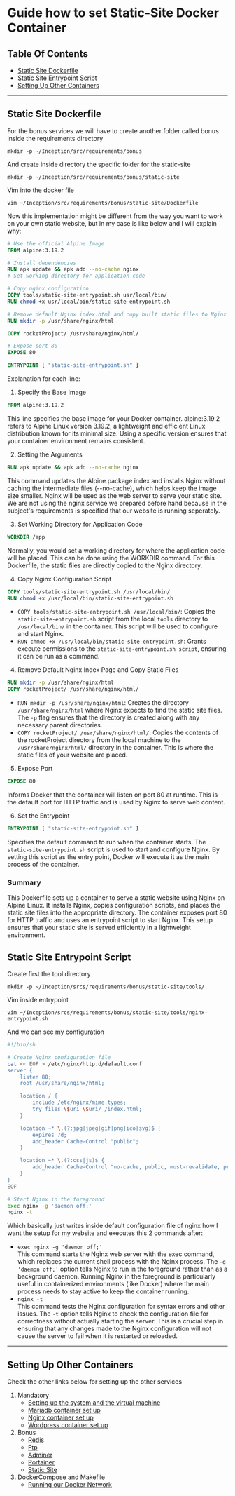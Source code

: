 # Guide how to set Static-Site Docker Container

## Table Of Contents
- [Static Site Dockerfile](#static-site-dockerfile)
- [Static Site Entrypoint Script](#static-site-entrypoint-script)
- [Setting Up Other Containers](#setting-up-other-containers)

---

## Static Site Dockerfile

For the bonus services we will have to create another folder called bonus inside the requirements directory

    mkdir -p ~/Inception/src/requirements/bonus

And create inside directory the specific folder for the static-site

    mkdir -p ~/Inception/src/requirements/bonus/static-site

Vim into the docker file

    vim ~/Inception/src/requirements/bonus/static-site/Dockerfile

Now this implementation might be different from the way you want to work on your own static website, but in my case is like below and I will explain why:

```dockerfile
# Use the official Alpine Image
FROM alpine:3.19.2

# Install dependencies
RUN apk update && apk add --no-cache nginx
# Set working directory for application code

# Copy nginx configuration
COPY tools/static-site-entrypoint.sh usr/local/bin/
RUN chmod +x usr/local/bin/static-site-entrypoint.sh

# Remove default Nginx index.html and copy built static files to Nginx directory
RUN mkdir -p /usr/share/nginx/html

COPY rocketProject/ /usr/share/nginx/html/

# Expose port 80
EXPOSE 80

ENTRYPOINT [ "static-site-entrypoint.sh" ]
```

Explanation for each line:

1. Specify the Base Image

```dockerfile
FROM alpine:3.19.2
```
 This line specifies the base image for your Docker container. alpine:3.19.2 refers to Alpine Linux version 3.19.2, a lightweight and efficient Linux distribution known for its minimal size. Using a specific version ensures that your container environment remains consistent.

2. Setting the Arguments
```dockerfile
RUN apk update && apk add --no-cache nginx
```
This command updates the Alpine package index and installs Nginx without caching the intermediate files (--no-cache), which helps keep the image size smaller. Nginx will be used as the web server to serve your static site. We are not using the nginx service we prepared before hand because in the subject's requirements is specified that our website is running seperately.

3. Set Working Directory for Application Code
```dockerfile
WORKDIR /app
```
Normally, you would set a working directory for where the application code will be placed. This can be done using the WORKDIR command. For this Dockerfile, the static files are directly copied to the Nginx directory.

4. Copy Nginx Configuration Script
```dockerfile
COPY tools/static-site-entrypoint.sh /usr/local/bin/
RUN chmod +x /usr/local/bin/static-site-entrypoint.sh

```
- `COPY tools/static-site-entrypoint.sh /usr/local/bin/`: Copies the `static-site-entrypoint.sh` script from the local `tools` directory to `/usr/local/bin/` in the container. This script will be used to configure and start Nginx.
- `RUN chmod +x /usr/local/bin/static-site-entrypoint.sh`: Grants execute permissions to the `static-site-entrypoint.sh script`, ensuring it can be run as a command.

4. Remove Default Nginx Index Page and Copy Static Files
```dockerfile
RUN mkdir -p /usr/share/nginx/html
COPY rocketProject/ /usr/share/nginx/html/
```
- `RUN mkdir -p /usr/share/nginx/html`: Creates the directory `/usr/share/nginx/html` where Nginx expects to find the static site files. The `-p` flag ensures that the directory is created along with any necessary parent directories.
- `COPY rocketProject/ /usr/share/nginx/html/`: Copies the contents of the rocketProject directory from the local machine to the `/usr/share/nginx/html/` directory in the container. This is where the static files of your website are placed.

5. Expose Port
```dockerfile
EXPOSE 80
```
Informs Docker that the container will listen on port 80 at runtime. This is the default port for HTTP traffic and is used by Nginx to serve web content.

6. Set the Entrypoint
```dockerfile
ENTRYPOINT [ "static-site-entrypoint.sh" ]
```
Specifies the default command to run when the container starts. The `static-site-entrypoint.sh` script is used to start and configure Nginx. By setting this script as the entry point, Docker will execute it as the main process of the container.

### Summary

This Dockerfile sets up a container to serve a static website using Nginx on Alpine Linux. It installs Nginx, copies configuration scripts, and places the static site files into the appropriate directory. The container exposes port 80 for HTTP traffic and uses an entrypoint script to start Nginx. This setup ensures that your static site is served efficiently in a lightweight environment.

## Static Site Entrypoint Script

Create first the tool directory

    mkdir -p ~/Inception/srcs/requirements/bonus/static-site/tools/

Vim inside entrypoint

    vim ~/Inception/srcs/requirements/bonus/static-site/tools/nginx-entrypoint.sh

And we can see my configuration

```bash
#!/bin/sh

# Create Nginx configuration file
cat << EOF > /etc/nginx/http.d/default.conf
server {
    listen 80;
    root /usr/share/nginx/html;

    location / {
        include /etc/nginx/mime.types;
        try_files \$uri \$uri/ /index.html;
    }

    location ~* \.(?:jpg|jpeg|gif|png|ico|svg)$ {
        expires 7d;
        add_header Cache-Control "public";
    }

    location ~* \.(?:css|js)$ {
        add_header Cache-Control "no-cache, public, must-revalidate, proxy-revalidate";
    }
}
EOF

# Start Nginx in the foreground
exec nginx -g 'daemon off;'
nginx -t
```

Which basically just writes inside default configuration file of nginx how I want the setup for my website and executes this 2 commands after:
- `exec nginx -g 'daemon off;'` </br>
This command starts the Nginx web server with the exec command, which replaces the current shell process with the Nginx process. The `-g 'daemon off;'` option tells Nginx to run in the foreground rather than as a background daemon. Running Nginx in the foreground is particularly useful in containerized environments (like Docker) where the main process needs to stay active to keep the container running.
- `nginx -t`</br>
This command tests the Nginx configuration for syntax errors and other issues. The `-t` option tells Nginx to check the configuration file for correctness without actually starting the server. This is a crucial step in ensuring that any changes made to the Nginx configuration will not cause the server to fail when it is restarted or reloaded.

---

## Setting Up Other Containers
Check the other links below for setting up the other services

1. Mandatory
    - [Setting up the system and the virtual machine](README.md#table-of-contents)
    - [Mariadb container set up](Mariadb.md#table-of-contents)
    - [Nginx container set up](Nginx.md#table-of-contents)
    - [Wordpress container set up](Wordpress.md#table-of-contents)
2. Bonus
    - [Redis](Redis.md#table-of-contents)
    - [Ftp](Ftp.md#table-of-contents)
    - [Adminer](Adminer.md#table-of-contents)
    - [Portainer](Portainer.md#table-of-contents)
    - [Static Site](Static-Site.md#table-of-contents)
3. DockerCompose and Makefile
    - [Running our Docker Network](Compilation.md#table-of-contents)